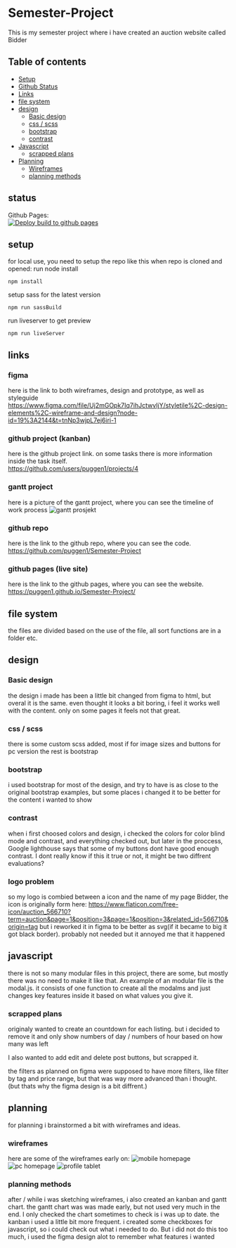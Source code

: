 # Semester-Project
This is my semester project where i have created an auction website called Bidder

## Table of contents
* [Setup](#setup)
* [Github Status](#status)
* [Links](#links)
* [file system](#file-system)
* [design](#design)
    * [Basic design](#basic-design)
    * [css / scss](#css-scss)
    * [bootstrap](#bootstrap)
    * [contrast](#contrast)
* [Javascript](#javascript)
    * [scrapped plans](#scrapped-plans)
* [Planning](#planning)
    * [Wireframes](#wireframes)
    * [planning methods](#planning-methods)

## status
Github Pages: <br>
[![Deploy build to github pages](https://github.com/puggen1/Semester-Project/actions/workflows/ghPages.yml/badge.svg)](https://github.com/puggen1/Semester-Project/actions/workflows/ghPages.yml)

## setup
for local use, you need to setup the repo like this
when repo is cloned and opened:
run node install
```
npm install
```
setup sass for the latest version
```
npm run sassBuild
```
run liveserver to get preview
```
npm run liveServer
```

## links

### figma
here is the link to both wireframes, design and prototype, as well as styleguide
https://www.figma.com/file/Uj2mGOpk7Iq7ihJctwvIjY/styletile%2C-design-elements%2C-wireframe-and-design?node-id=19%3A2144&t=tnNp3wjpL7ej6iri-1

### github project (kanban)
here is the github project link. on some tasks there is more information inside the task itself. <br>
https://github.com/users/puggen1/projects/4

### gantt project
here is a picture of the gantt project, where you can see the timeline of work process
![gantt prosjekt](./assets/readmeAssets/semester-project-2022.png)

### github repo
here is the link to the github repo, where you can see the code. <br>
https://github.com/puggen1/Semester-Project

### github pages (live site)
here is the link to the github pages, where you can see the website. <br>
https://puggen1.github.io/Semester-Project/

## file system
the files are divided based on the use of the file, all sort functions are in a folder etc.

## design

### Basic design
the design i made has been a little bit changed from figma to html, but overal it is the same.
even thought it looks a bit boring, i feel it works well with the content. only on some pages it feels not that great.

### css / scss
there is some custom scss added, most if for image sizes and buttons for pc version
the rest is bootstrap
### bootstrap
i used bootstrap for most of the design, and try to have is as close to the original bootstrap examples, but some places i changed it to be better for the content i wanted to show

### contrast
when i first choosed colors and design, i checked the colors for color blind mode and contrast, and everything checked out, but later in the proccess, Google lighthouse says that some of my buttons dont have good enough contrast. I dont really know if this it true or not, it might be two diffrent evaluations?

### logo problem
so my logo is combied between a icon and the name of my page Bidder, the icon is originally form here:
https://www.flaticon.com/free-icon/auction_566710?term=auction&page=1&position=3&page=1&position=3&related_id=566710&origin=tag
but i reworked it in figma to be better as svg(if it became to big it got black border). 
probably not needed but it annoyed me that it happened


## javascript

there is not so many modular files in this project, there are some, but mostly there was no need to make it like that. An example of an modular file is the modal.js. it consists of one function to create all the modalms and just changes key features inside it based on what values you give it.
### scrapped plans
originaly wanted to create an countdown for each listing. but i decided to remove it and only show numbers of day / numbers of hour based on how many was left

I also wanted to add edit and delete post buttons, but scrapped it.

the filters as planned on figma were supposed to have more filters, like filter by tag and price range, but that was way more advanced than i thought. (but thats why the figma design is a bit diffrent.)



## planning
for planning i brainstormed a bit with wireframes and ideas.
### wireframes
here are some of the wireframes early on:
![mobile homepage](./assets/readmeAssets/IMG_4150.JPEG)
![pc homepage](./assets/readmeAssets/IMG_4147.JPEG)
![profile tablet](./assets/readmeAssets/IMG_4153.JPEG)

### planning methods
after / while i was sketching wireframes, i also created an kanban and gantt chart.
the gantt chart was was made early, but not used very much in the end. I only checked the chart sometimes to check is i was up to date.
the kanban i used a little bit more frequent. i created some checkboxes for javascript, so i could check out what i needed to do. But i did not do this too much, i used the figma design alot to remember what features i wanted